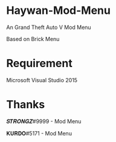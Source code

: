 # Haywan-Mod-Menu
An Grand Theft Auto V Mod Menu

Based on Brick Menu

# Requirement
Microsoft Visual Studio 2015



# Thanks

𝑺𝑻𝑹𝑶𝑵𝑮𝒁#9999 - Mod Menu

𝐊𝐔𝐑𝐃𝐎#5171 - Mod Menu
